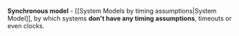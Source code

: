 **Synchronous model** - [[System Models by timing assumptions|System Model]], by which systems **don't have any timing assumptions**, timeouts or even clocks.
